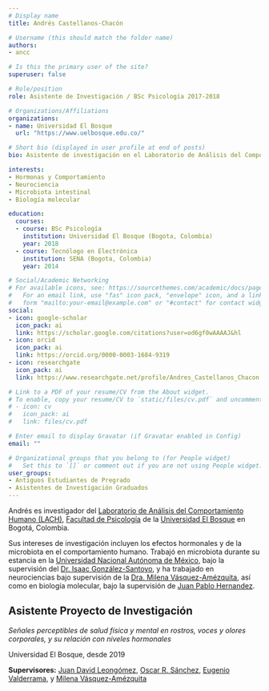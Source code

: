 ```yaml
---
# Display name
title: Andrés Castellanos-Chacón

# Username (this should match the folder name)
authors:
- ancc

# Is this the primary user of the site?
superuser: false

# Role/position
role: Asistente de Investigación / BSc Psicología 2017-2018

# Organizations/Affiliations
organizations:
- name: Universidad El Bosque
  url: "https://www.uelbosque.edu.co/"

# Short bio (displayed in user profile at end of posts)
bio: Asistente de investigación en el Laboratorio de Análisis del Comportamiento Humano desde 2019, y practicante de investigación entre 2017 y 2018.

interests:
- Hormonas y Comportamiento
- Neurociencia
- Microbiota intestinal
- Biología molecular

education:
  courses:
  - course: BSc Psicología
    institution: Universidad El Bosque (Bogota, Colombia)
    year: 2018
  - course: Tecnólogo en Electrónica
    institution: SENA (Bogota, Colombia)
    year: 2014

# Social/Academic Networking
# For available icons, see: https://sourcethemes.com/academic/docs/page-builder/#icons
#   For an email link, use "fas" icon pack, "envelope" icon, and a link in the
#   form "mailto:your-email@example.com" or "#contact" for contact widget.
social:
- icon: google-scholar
  icon_pack: ai
  link: https://scholar.google.com/citations?user=od6gf0wAAAAJ&hl
- icon: orcid
  icon_pack: ai
  link: https://orcid.org/0000-0003-1684-9319
- icon: researchgate
  icon_pack: ai
  link: https://www.researchgate.net/profile/Andres_Castellanos_Chacon

# Link to a PDF of your resume/CV from the About widget.
# To enable, copy your resume/CV to `static/files/cv.pdf` and uncomment the lines below.
# - icon: cv
#   icon_pack: ai
#   link: files/cv.pdf

# Enter email to display Gravatar (if Gravatar enabled in Config)
email: ""

# Organizational groups that you belong to (for People widget)
#   Set this to `[]` or comment out if you are not using People widget.
user_groups:
- Antiguos Estudiantes de Pregrado
- Asistentes de Investigación Graduados
---
```


Andrés es investigador del [Laboratorio de Análisis del Comportamiento Humano (LACH)](https://sites.google.com/unbosque.edu.co/lach-es/home), [Facultad de Psicología](https://www.unbosque.edu.co/psicologia) de la [Universidad El Bosque](https://www.unbosque.edu.co/) en Bogotá, Colombia.

Sus intereses de investigación incluyen los efectos hormonales y de la microbiota en el comportamiento humano. Trabajó en microbiota durante su estancia en la [Universidad Nacional Autónoma de México](https://www.unam.mx/), bajo la supervisión del [Dr. Isaac González-Santoyo](/es/author/isaac-gonzalez-santoyo/), y ha trabajado en neurociencias bajo supervisión de la [Dra. Milena Vásquez-Amézquita](/es/author/milena-vasquez-amezquita/), así como en biología molecular, bajo la supervisión de [Juan Pablo Hernandez](https://scholar.google.es/citations?user=UjKjHNYAAAAJ&hl).

## **Asistente Proyecto de Investigación**

*Señales perceptibles de salud física y mental en rostros, voces y olores corporales, y su relación con niveles hormonales*

Universidad El Bosque, desde 2019

**Supervisores:** [Juan David Leongómez](/es/#about), [Oscar R. Sánchez](/es/author/oscar-r.-sanchez/), [Eugenio Valderrama](/es/author/eugenio-valderrama/), y [Milena Vásquez-Amézquita](/es/author/milena-vasquez-amezquita/)

